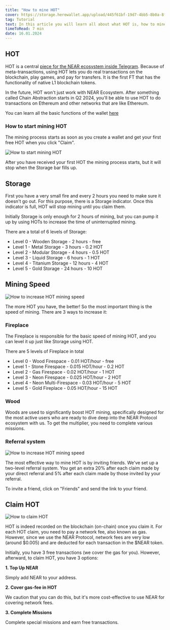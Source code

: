 ```yaml
---
title: "How to mine HOT"
cover: https://storage.herewallet.app/upload/445f61bf-19d7-4bb5-8b0a-8f4b2c2c64ed.png
tag: Tutorial
text: In this article you will learn all about what HOT is, how to mine it, how to increase the mining speed and what missions await you.
timeToRead: 7 min
date: 16.01.2024
---
```


## HOT

HOT is a central [piece for the NEAR ecosystem inside Telegram](https://t.me/herewalletbot). Because of meta-transactions, using HOT lets you do real transactions on the blockchain, play games, and pay for transfers. It is the first FT that has the functionality of native L1 blockchain tokens.

In the future, HOT won't just work with NEAR Ecosystem. After something called Chain Abstraction starts in Q2 2024, you'll be able to use HOT to do transactions on Ethereum and other networks that are like Ethereum.

You can learn all the basic functions of the wallet [here](https://www.herewallet.app/blog/Near-Telegram-Wallet)

### How to start mining HOT

The mining process starts as soon as you create a wallet and get your first free HOT when you click "Claim".

![How to start mining HOT](https://storage.herewallet.app/upload/50122551-4cad-419a-a3f2-70aebc5ea5bf.png)

After you have received your first HOT the mining process starts, but it will stop when the Storage bar fills up.

## Storage

First you have a very small fire and every 2 hours you need to make sure it doesn't go out. For this purpose, there is a Storage indicator. Once this indicator is full, HOT will stop mining until you claim them.



Initially Storage is only enough for 2 hours of mining, but you can pump it up by using HOTs to increase the time of uninterrupted mining.

There are a total of 6 levels of Storage:

- Level 0 -  Wooden Storage - 2 hours - free
- Level 1 - Metal Storage - 3 hours - 0.2 HOT
- Level 2 - Modular Storage - 4 hours - 0.5 HOT
- Level 3 - Liquid Storage - 6 hours - 1 HOT
- Level 4 - Titanium Storage - 12 hours - 4 HOT
- Level 5 - Gold Storage - 24 hours - 10 HOT

## Mining Speed

![How to increase HOT mining speed](https://storage.herewallet.app/upload/c4134a24-b40a-4ef1-b6fc-1c5cb4e49fda.png)

The more HOT you have, the better!  So the most important thing is the speed of mining. There are 3 ways to increase it:

### Fireplace

The Fireplace is responsible for the basic speed of mining HOT, and you can level it up just like Storage using HOT.

There are 5 levels of Fireplace in total

- Level 0 -  Wood Firespace - 0.01 HOT/hour - free 
- Level 1 -  Stone Firespace - 0.015 HOT/hour - 0.2 HOT
- Level 2 -  Gas Firespace - 0.02 HOT/hour - 1 HOT
- Level 3 -  Neon Firespace - 0.025 HOT/hour - 2 HOT
- Level 4 -  Neon Multi-Firespace - 0.03 HOT/hour - 5 HOT
- Level 5 -  Gold Fireplace - 0.05 HOT/hour - 15 HOT

### Wood

Woods are used to significantly boost HOT mining, specifically designed for the most active users who are ready to dive deep into the NEAR Protocol ecosystem with us. To get the multiplier, you need to complete various missions.

### Referral system

![How to increase HOT mining speed](https://storage.herewallet.app/upload/5a3be264-c338-4f5e-a70e-6df1fdac8100.png)

The most effective way to mine HOT is by inviting friends. We've set up a two-level referral system. You get an extra 20% after each claim made by your direct referral and 5% after each claim made by those invited by your referral.

To invite a friend, click on "Friends" and send the link to your friend.

## Claim HOT

![How to claim HOT](https://storage.herewallet.app/upload/0ed39d13-03ea-4c22-bd03-0165113ba69c.png)

HOT is indeed recorded on the blockchain (on-chain) once you claim it. For each HOT claim, you need to pay a network fee, also known as gas. However, since we use the NEAR Protocol, network fees are very low (around $0.005) and are deducted for each transaction in the $NEAR token.

Initially, you have 3 free transactions (we cover the gas for you). However, afterward, to claim HOT, you have 3 options:

**1. Top Up NEAR**

Simply add NEAR to your address.

**2. Cover gas-fee in HOT**

We caution that you can do this, but it's more cost-effective to use NEAR for covering network fees.

**3. Complete Missions**

Complete special missions and earn free transactions.





